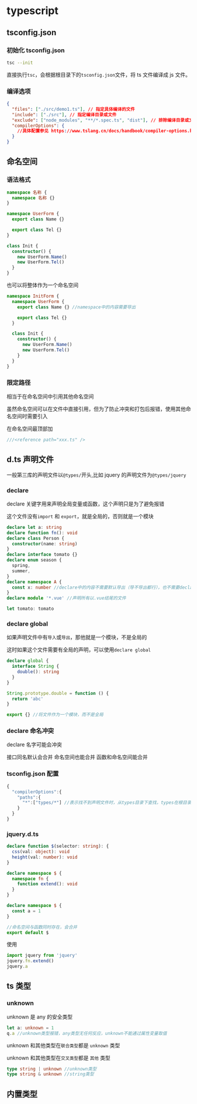 # typescript

## tsconfig.json

### 初始化 tsconfig.json

```bash
tsc --init
```

直接执行`tsc`，会根据根目录下的`tsconfig.json`文件，将 ts 文件编译成 js 文件。

### 编译选项

```json
{
  "files": ["./src/demo1.ts"], // 指定具体编译的文件
  "include": ["./src"], // 指定编译目录或文件
  "exclude": ["node_modules", "**/*.spec.ts", "dist"], // 排除编译目录或文件
  "compilerOptions": {
    //具体配置参见 https://www.tslang.cn/docs/handbook/compiler-options.html
  }
}
```

## 命名空间

### 语法格式

```ts
namespace 名称 {
  namespace 名称 {}
}
```

```ts
namespace UserForm {
  export class Name {}

  export class Tel {}
}

class Init {
  constructor() {
    new UserForm.Name()
    new UserForm.Tel()
  }
}
```

也可以将整体作为一个命名空间

```ts
namespace InitForm {
  namespace UserForm {
    export class Name {} //namespace中的内容需要导出

    export class Tel {}
  }

  class Init {
    constructor() {
      new UserForm.Name()
      new UserForm.Tel()
    }
  }
}
```

### 限定路径

相当于在命名空间中引用其他命名空间

虽然命名空间可以在文件中直接引用，但为了防止冲突和打包后报错，使用其他命名空间时需要引入

在命名空间最顶部加

```ts
///<reference path="xxx.ts" />
```

## d.ts 声明文件

一般第三库的声明文件以`@types/`开头,比如 jquery 的声明文件为`@types/jquery`

### declare

declare 关键字用来声明全局变量或函数，这个声明只是为了避免报错

这个文件没有`import` 和 `export`，就是全局的，否则就是一个模块

```ts
declare let a: string
declare function fn(): void
declare class Person {
  constructor(name: string)
}
declare interface tomato {}
declare enum season {
  spring,
  summer,
}
declare namespace A {
  const x: number //declare中的内容不需要默认导出（导不导出都行），也不需要declare
}
declare module '*.vue' //声明所有以.vue结尾的文件

let tomato: tomato
```

### declare global

如果声明文件中有`导入`或`导出`，那他就是一个模块，不是全局的

这时如果这个文件需要有全局的声明，可以使用`declare global`

```ts
declare global {
  interface String {
    double(): string
  }
}

String.prototype.double = function () {
  return 'abc'
}

export {} //将文件作为一个模块，而不是全局
```

### declare 命名冲突

declare 名字可能会冲突

接口同名默认会合并 命名空间也能合并 函数和命名空间能合并

### tsconfig.json 配置

```ts
{
  "compilerOptions":{
    "paths":{
      "*":["types/*"] //表示找不到声明文件时，从types目录下查找，types在根目录
    }
  }
}
```

### jquery.d.ts

```ts
declare function $(selector: string): {
  css(val: object): void
  height(val: number): void
}

declare namespace $ {
  namespace fn {
    function extend(): void
  }
}

declare namespace $ {
  const a = 1
}

//命名空间与函数同时存在，会合并
export default $
```

使用

```ts
import jquery from 'jquery'
jquery.fn.extend()
jquery.a
```

## ts 类型

### unknown

unknown 是 any 的安全类型

```ts
let a: unknown = 1
q.a //unknown类型报错，any类型无任何反应，unknown不能通过属性变量取值
```

unknown 和其他类型在`联合类型`都是 `unknown` 类型

unknown 和其他类型在`交叉类型`都是 `其他` 类型

```ts
type string | unknown //unknown类型
type string & unknown //string类型
```

## 内置类型

###
